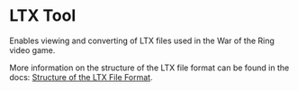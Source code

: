 ﻿# LTX Tool

Enables viewing and converting of LTX files used in the War of the Ring video game.

More information on the structure of the LTX file format can be found in the docs: [Structure of the LTX File Format](docs/structure.md).
